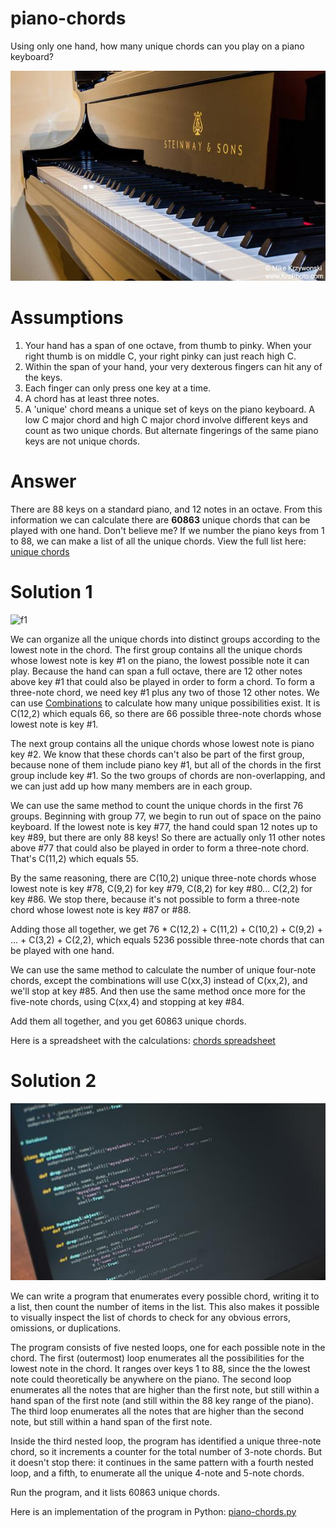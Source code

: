 # piano-chords
Using only one hand, how many unique chords can you play on a piano keyboard?

![piano](steinway.jpg)

Assumptions
===========

1. Your hand has a span of one octave, from thumb to pinky. When your right thumb is on middle C, your right pinky can just reach high C.
1. Within the span of your hand, your very dexterous fingers can hit any of the keys.
1. Each finger can only press one key at a time.
1. A chord has at least three notes.
1. A 'unique' chord means a unique set of keys on the piano keyboard. A low C major chord and high C major chord involve different keys and count as two unique chords. But alternate fingerings of the same piano keys are not unique chords.

Answer
======

There are 88 keys on a standard piano, and 12 notes in an octave. From this information we can calculate there are **60863** unique chords that can be played with one hand. Don't believe me? If we number the piano keys from 1 to 88, we can make a list of all the unique chords. View the full list here: [unique chords](chords2.md)

Solution 1
==========

![f1]

We can organize all the unique chords into distinct groups according to the lowest note in the chord. The first group contains all the unique chords whose lowest note is key #1 on the piano, the lowest possible note it can play. Because the hand can span a full octave, there are 12 other notes above key #1 that could also be played in order to form a chord. To form a three-note chord, we need key #1 plus any two of those 12 other notes. We can use [Combinations](https://en.wikipedia.org/wiki/Combination) to calculate how many unique possibilities exist. It is C(12,2) which equals 66, so there are 66 possible three-note chords whose lowest note is key #1.

The next group contains all the unique chords whose lowest note is piano key #2. We know that these chords can't also be part of the first group, because none of them include piano key #1, but all of the chords in the first group include key #1. So the two groups of chords are non-overlapping, and we can just add up how many members are in each group.

We can use the same method to count the unique chords in the first 76 groups. Beginning with group 77, we begin to run out of space on the paino keyboard. If the lowest note is key #77, the hand could span 12 notes up to key #89, but there are only 88 keys! So there are actually only 11 other notes above #77 that could also be played in order to form a three-note chord. That's C(11,2) which equals 55.

By the same reasoning, there are C(10,2) unique three-note chords whose lowest note is key #78, C(9,2) for key #79, C(8,2) for key #80... C(2,2) for key #86. We stop there, because it's not possible to form a three-note chord whose lowest note is key #87 or #88.

Adding those all together, we get 76 * C(12,2) + C(11,2) + C(10,2) + C(9,2) + ... + C(3,2) + C(2,2), which equals 5236 possible three-note chords that can be played with one hand.

We can use the same method to calculate the number of unique four-note chords, except the combinations will use C(xx,3) instead of C(xx,2), and we'll stop at key #85. And then use the same method once more for the five-note chords, using C(xx,4) and stopping at key #84.

Add them all together, and you get 60863 unique chords.

Here is a spreadsheet with the calculations: [chords spreadsheet](https://docs.google.com/spreadsheets/d/1tZorBLimERYje6AAHBux1wXnYMuHpflxjamQk8WGPJY/edit?usp=sharing)

Solution 2
==========

![python](python.jpg)

We can write a program that enumerates every possible chord, writing it to a list, then count the number of items in the list. This also makes it possible to visually inspect the list of chords to check for any obvious errors, omissions, or duplications.

The program consists of five nested loops, one for each possible note in the chord. The first (outermost) loop enumerates all the possibilities for the lowest note in the chord. It ranges over keys 1 to 88, since the the lowest note could theoretically be anywhere on the piano. The second loop enumerates all the notes that are higher than the first note, but still within a hand span of the first note (and still within the 88 key range of the piano). The third loop enumerates all the notes that are higher than the second note, but still within a hand span of the first note.

Inside the third nested loop, the program has identified a unique three-note chord, so it increments a counter for the total number of 3-note chords. But it doesn't stop there: it continues in the same pattern with a fourth nested loop, and a fifth, to enumerate all the unique 4-note and 5-note chords. 

Run the program, and it lists 60863 unique chords. 

Here is an implementation of the program in Python: [piano-chords.py](piano-chords.py)

[f1]: http://chart.apis.google.com/chart?cht=tx&chl=76\displaystyle\sum_{i=2}^{4}{}_{12}C_{i}%2B\displaystyle\sum_{i=2}^{11}{}_{i}C_{2}%2B\displaystyle\sum_{i=3}^{11}{}_{i}C_{3}%2B\displaystyle\sum_{i=4}^{11}{}_{i}C_{4}
